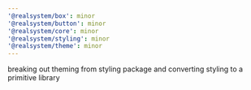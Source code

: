 ```yaml
---
'@realsystem/box': minor
'@realsystem/button': minor
'@realsystem/core': minor
'@realsystem/styling': minor
'@realsystem/theme': minor
---
```


breaking out theming from styling package and converting styling to a primitive library
